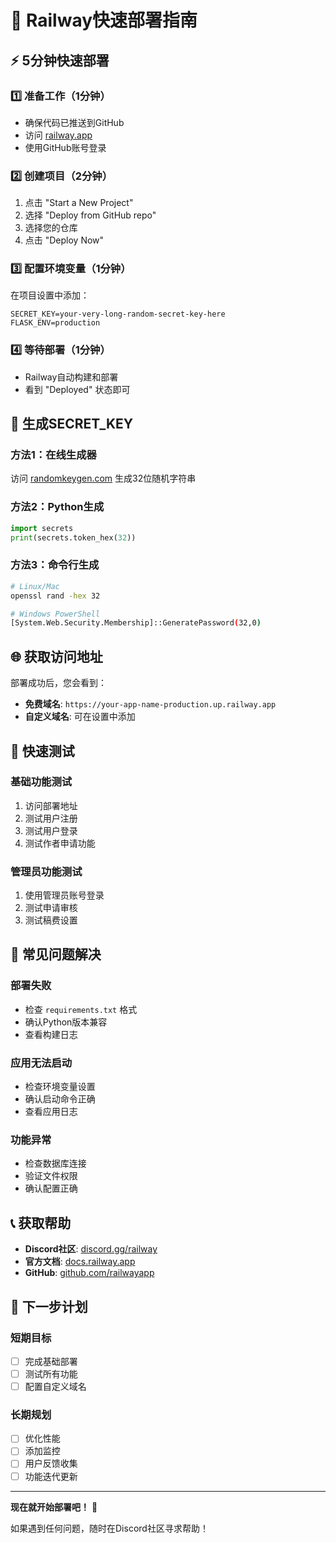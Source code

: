 # 🚀 Railway快速部署指南

## ⚡ 5分钟快速部署

### 1️⃣ 准备工作（1分钟）
- 确保代码已推送到GitHub
- 访问 [railway.app](https://railway.app/)
- 使用GitHub账号登录

### 2️⃣ 创建项目（2分钟）
1. 点击 "Start a New Project"
2. 选择 "Deploy from GitHub repo"
3. 选择您的仓库
4. 点击 "Deploy Now"

### 3️⃣ 配置环境变量（1分钟）
在项目设置中添加：
```
SECRET_KEY=your-very-long-random-secret-key-here
FLASK_ENV=production
```

### 4️⃣ 等待部署（1分钟）
- Railway自动构建和部署
- 看到 "Deployed" 状态即可

## 🔑 生成SECRET_KEY

### 方法1：在线生成器
访问 [randomkeygen.com](https://randomkeygen.com/) 生成32位随机字符串

### 方法2：Python生成
```python
import secrets
print(secrets.token_hex(32))
```

### 方法3：命令行生成
```bash
# Linux/Mac
openssl rand -hex 32

# Windows PowerShell
[System.Web.Security.Membership]::GeneratePassword(32,0)
```

## 🌐 获取访问地址

部署成功后，您会看到：
- **免费域名**: `https://your-app-name-production.up.railway.app`
- **自定义域名**: 可在设置中添加

## 🧪 快速测试

### 基础功能测试
1. 访问部署地址
2. 测试用户注册
3. 测试用户登录
4. 测试作者申请功能

### 管理员功能测试
1. 使用管理员账号登录
2. 测试申请审核
3. 测试稿费设置

## 🚨 常见问题解决

### 部署失败
- 检查 `requirements.txt` 格式
- 确认Python版本兼容
- 查看构建日志

### 应用无法启动
- 检查环境变量设置
- 确认启动命令正确
- 查看应用日志

### 功能异常
- 检查数据库连接
- 验证文件权限
- 确认配置正确

## 📞 获取帮助

- **Discord社区**: [discord.gg/railway](https://discord.gg/railway)
- **官方文档**: [docs.railway.app](https://docs.railway.app/)
- **GitHub**: [github.com/railwayapp](https://github.com/railwayapp)

## 🎯 下一步计划

### 短期目标
- [ ] 完成基础部署
- [ ] 测试所有功能
- [ ] 配置自定义域名

### 长期规划
- [ ] 优化性能
- [ ] 添加监控
- [ ] 用户反馈收集
- [ ] 功能迭代更新

---

**现在就开始部署吧！** 🚀

如果遇到任何问题，随时在Discord社区寻求帮助！
